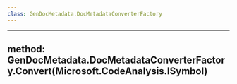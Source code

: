 ```yaml
---
class: GenDocMetadata.DocMetadataConverterFactory
---
```

---
method: GenDocMetadata.DocMetadataConverterFactory.Convert(Microsoft.CodeAnalysis.ISymbol)
---
